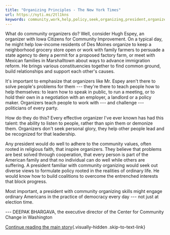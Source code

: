 ```yaml
---
title: "Organizing Principles - The New York Times"
url: https://nyti.ms/2tl1kns
keywords: community,work,help,policy,seek,organizing,president,organizers,principles,times,york,rooted,problems,teach
---
```

What do community organizers do? Well, consider Hugh Espey, an organizer with Iowa Citizens for Community Improvement. On a typical day, he might help low-income residents of Des Moines organize to keep a neighborhood grocery store open or work with family farmers to persuade a state agency to deny a permit for a proposed factory farm, or meet with Mexican families in Marshalltown about ways to advance immigration reform. He brings various constituencies together to find common ground, build relationships and support each other's causes.

It's important to emphasize that organizers like Mr. Espey aren't there to solve people's problems for them --- they're there to teach people how to help themselves: to learn how to speak in public, to run a meeting, or to hold their own in a negotiation with an employer, a landlord or a policy maker. Organizers teach people to work with --- and challenge --- politicians of every party.

How do they do this? Every effective organizer I've ever known has had this talent: the ability to listen to people, rather than spin them or demonize them. Organizers don't seek personal glory, they help other people lead and be recognized for that leadership.

Any president would do well to adhere to the community values, often rooted in religious faith, that inspire organizers. They believe that problems are best solved through cooperation, that every person is part of the American family and that no individual can do well while others are suffering. A president familiar with community organizing would seek out diverse views to formulate policy rooted in the realities of ordinary life. He would know how to build coalitions to overcome the entrenched interests that block progress.

Most important, a president with community organizing skills might engage ordinary Americans in the practice of democracy every day --- not just at election time.

--- DEEPAK BHARGAVA, the executive director of the Center for Community Change in Washington

[Continue reading the main story](#whats-next){.visually-hidden .skip-to-text-link}

